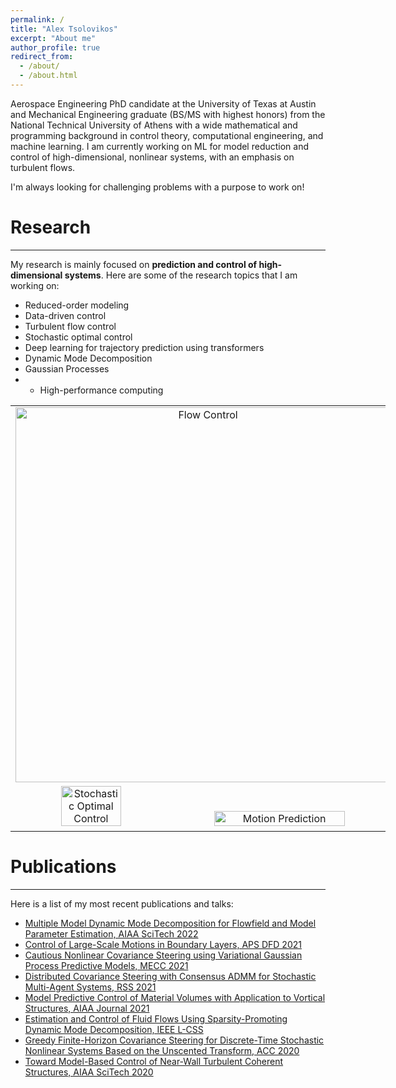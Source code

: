 ```yaml
---
permalink: /
title: "Alex Tsolovikos"
excerpt: "About me"
author_profile: true
redirect_from: 
  - /about/
  - /about.html
---
```


Aerospace Engineering PhD candidate at the University of Texas at Austin and Mechanical Engineering graduate (BS/MS with highest honors) from the National Technical University of Athens with a wide mathematical and programming background in control theory, computational engineering, and machine learning. I am currently working on ML for model reduction and control of high-dimensional, nonlinear systems, with an emphasis on turbulent flows. 

I'm always looking for challenging problems with a purpose to work on!


# Research
***

My research is mainly focused on **prediction and control of high-dimensional systems**. Here are some of the research topics that I am working on:

- Reduced-order modeling
- Data-driven control
- Turbulent flow control
- Stochastic optimal control
- Deep learning for trajectory prediction using transformers
- Dynamic Mode Decomposition
- Gaussian Processes
- - High-performance computing

<table style="width: 600px; margin-left: auto; margin-right: auto; border: 0px;">
  <tbody>
    <tr>
      <td colspan=2 style="width: 600px; text-align: center; vertical-align: top; border: 0px;">
        <a><img src="https://alextsolovikos.github.io/docs/gif_tbl_small_animation_top_vew.gif" alt="Flow Control" width="600px"></a>
      </td>
    </tr>
    <tr>
      <td style="width: 600px; text-align: center; vertical-align: top; border: 0px;">
          <img src="https://alextsolovikos.github.io/docs/greedy_covariance_2d.png" alt="Stochastic Optimal Control" width="40%" />
          <img src="https://alextsolovikos.github.io/docs/transformer_example_prediction.png" alt="Motion Prediction" width="59%" /> 
      </td>
    </tr>
  </tbody>
</table>

<!--
<table style="width: 600px; margin-left: auto; margin-right: auto; border: 0px;">
  <tbody>
    <tr>
      <td colspan=2 style="width: 600px; height: 200px; text-align: center; vertical-align: top; border: 0px;">
        <h2>Turbulent Flow Control</h2>
        <br>
        <a href="/flow-control/"><img src="https://alextsolovikos.github.io/docs/gif_tbl_small_animation_top_vew.gif" alt="Flow Control" width="600px"></a>
      </td>
    </tr>
    <tr>
      <td style="width: 300px; height: 200px; text-align: center; vertical-align: top; border: 0px;">
        <h2>Data-Driven Dynamics and Control</h2>
        <br>
        <a href="/data-driven-dynamics/"><img src="https://alextsolovikos.github.io/docs/deep_gp_koopman_example.png" alt="Data-Driven Dynamics and Control" width="200px"></a>
      </td>
      <td style="width: 300px; height: 200px; text-align: center; vertical-align: top; border: 0px;">
        <h2>Stochastic Optimal Control</h2>
        <br>
        <a href="/stochastic-optimal-control/"><img src="https://alextsolovikos.github.io/docs/greedy_covariance_2d.png" alt="Stochastic Optimal Control" width="250px"></a>
      </td>
    </tr>
    <tr>
      <td colspan=2 style="width: 600px; height: 200px; text-align: center; vertical-align: top; border: 0px;">
        <h2>Motion Prediction</h2>
        <br>
        <a href="/motion-prediction/"><img src="https://alextsolovikos.github.io/docs/transformer_example_prediction.png" alt="Motion Prediction" width="400px"></a>
      </td>
    </tr>
  </tbody>
</table>


Through my involvement in the above topics, I have been using and developing machine learning prediction models using the following tools:


<table style="margin-left: auto; margin-right: auto; border: 0px;">
  <tbody>
    <tr>
      <td style="width: 200px; height: 300px; text-align: center; vertical-align: top; border: 0px;">
        <h3>Dynamic Mode Decomposition</h3>
        <br>
        <a href="/dynamic-mode-decomposition/"><img src="https://alextsolovikos.github.io/docs/dmd_sketch.png" alt="Dynamic Mode Decomposition" width="200px"></a>
      </td>
      <td style="width: 200px; height: 300px; text-align: center; vertical-align: top; border: 0px;">
        <h3>Gaussian Processes</h3>
        <br>
        <a href="/gaussian-processes/"><img src="https://alextsolovikos.github.io/docs/gp_sketch.png" alt="Gaussian Processes" width="200px"></a>
      </td>
      <td style="width: 200px; height: 300px; text-align: center; vertical-align: top; border: 0px;">
        <h3>Transformers</h3>
        <br>
        <a href="/transformers/"><img src="https://alextsolovikos.github.io/docs/transformer_sketch.png" alt="Transformer" width="200px"></a>
      </td>
    </tr>
  </tbody>
</table>

-->

# Publications
***

Here is a list of my most recent publications and talks:

- [Multiple Model Dynamic Mode Decomposition for Flowfield and Model Parameter Estimation, AIAA SciTech 2022](/publications/2022-01-07-Multiple-Model-DMD-Estimation/)
- [Control of Large-Scale Motions in Boundary Layers, APS DFD 2021](/publications/2021-11-19-control-of-lsms/)
- [Cautious Nonlinear Covariance Steering using Variational Gaussian Process Predictive Models, MECC 2021](/publications/2021-10-25-cautious-covariance-steering/)
- [Distributed Covariance Steering with Consensus ADMM for Stochastic Multi-Agent Systems, RSS 2021](/publications/2021-07-13-Distributed-Covariance-Steering/)
- [Model Predictive Control of Material Volumes with Application to Vortical Structures, AIAA Journal 2021](/publications/2021-07-07-MPC-of-LSMs/)
- [Estimation and Control of Fluid Flows Using Sparsity-Promoting Dynamic Mode Decomposition, IEEE L-CSS](/publications/2020-08-10-sparsity-promoting-dmd-with-control/)
- [Greedy Finite-Horizon Covariance Steering for Discrete-Time Stochastic Nonlinear Systems Based on the Unscented Transform, ACC 2020](/publications/2020-07-01-greedy-nonlinear-covariance-steering/)
- [Toward Model-Based Control of Near-Wall Turbulent Coherent Structures, AIAA SciTech 2020](/publications/2020-01-05-Toward-Model-Based-Control-of-LSMs/)



